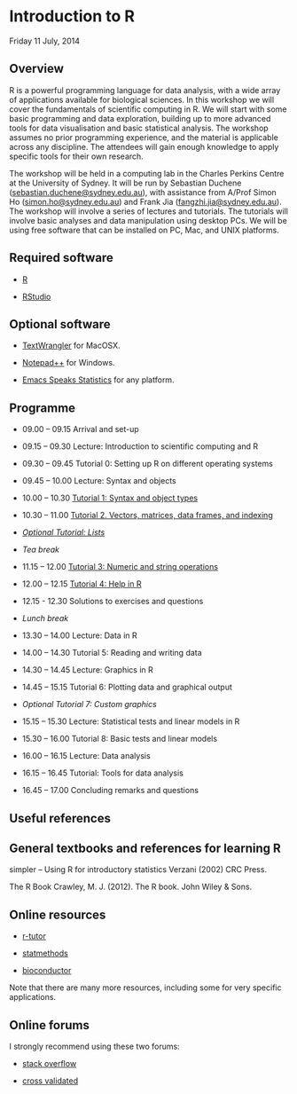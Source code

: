 Introduction to R
=================

Friday 11 July, 2014




Overview
--------

R is a powerful programming language for data analysis, with a wide array of applications available for biological sciences. In this workshop we will cover the fundamentals of scientific computing in R. We will start with some basic programming and data exploration, building up to more advanced tools for data visualisation and basic statistical analysis. The workshop assumes no prior programming experience, and the material is applicable across any discipline. The attendees will gain enough knowledge to apply specific tools for their own research.

The workshop will be held in a computing lab in the Charles Perkins Centre at the University of Sydney. It will be run by Sebastian Duchene (sebastian.duchene@sydney.edu.au), with assistance from A/Prof Simon Ho (simon.ho@sydney.edu.au) and Frank Jia (fangzhi.jia@sydney.edu.au). The workshop will involve a series of lectures and tutorials. The tutorials will involve basic analyses and data manipulation using desktop PCs. We will be using free software that can be installed on PC, Mac, and UNIX platforms. 


Required software
-----------------

- [R](http://www.r-project.org)

- [RStudio](www.rstudio.com)


Optional software
-----------------

- [TextWrangler](http://www.barebones.com/products/textwrangler/download.html) for MacOSX.

- [Notepad++](http://notepad-plus-plus.org) for Windows.

- [Emacs Speaks Statistics](http://ess.r-project.org/index.php?Section=download) for any platform.



Programme
---------

- 09.00 – 09.15	Arrival and set-up

- 09.15 – 09.30	Lecture: Introduction to scientific computing and R

- 09.30 – 09.45	Tutorial 0: Setting up R on different operating systems

- 09.45 – 10.00	Lecture: Syntax and objects

- 10.00 – 10.30	[Tutorial 1: Syntax and object types](https://github.com/sebastianduchene/intro_to_r/tree/master/tutorial1)

- 10.30 – 11.00	[Tutorial 2. Vectors, matrices, data frames, and indexing](https://github.com/sebastianduchene/intro_to_r/tree/master/tutorial2)

- [*Optional Tutorial: Lists*](https://github.com/sebastianduchene/intro_to_r/tree/master/opt_tutorial_lists)

- *Tea break*

- 11.15 – 12.00	[Tutorial 3: Numeric and string operations](https://github.com/sebastianduchene/intro_to_r/tree/master/tutorial3)

- 12.00 – 12.15	[Tutorial 4: Help in R](https://github.com/sebastianduchene/intro_to_r/tree/master/tutorial4)

- 12.15 - 12.30 Solutions to exercises and questions

- *Lunch break*

- 13.30 – 14.00	Lecture: Data in R

- 14.00 – 14.30	Tutorial 5: Reading and writing data

- 14.30 – 14.45	Lecture: Graphics in R

- 14.45 – 15.15	Tutorial 6: Plotting data and graphical output

- *Optional Tutorial 7: Custom graphics*

- 15.15 – 15.30	Lecture: Statistical tests and linear models in R

- 15.30 – 16.00	Tutorial 8: Basic tests and linear models

- 16.00 – 16.15	Lecture: Data analysis

- 16.15 – 16.45	Tutorial: Tools for data analysis

- 16.45 – 17.00	Concluding remarks and questions


Useful references
-----------------

General textbooks and references for learning R
----------------------------------------------

simpler – Using R for introductory statistics 
Verzani (2002) CRC Press.

The R Book
Crawley, M. J. (2012). The R book. John Wiley & Sons.

Online resources
----------------

- [r-tutor](www.r-tutor.com)

- [statmethods](www.statmethods.net)

- [bioconductor](www.bioconductor.org)

Note that there are many more resources, including some for very specific applications.

Online forums
-------------

I strongly recommend using these two forums:

- [stack overflow](http://stackoverflow.com/questions/tagged/r)

- [cross validated](http://stats.stackexchange.com/questions/138/resources-for-learning-r)
